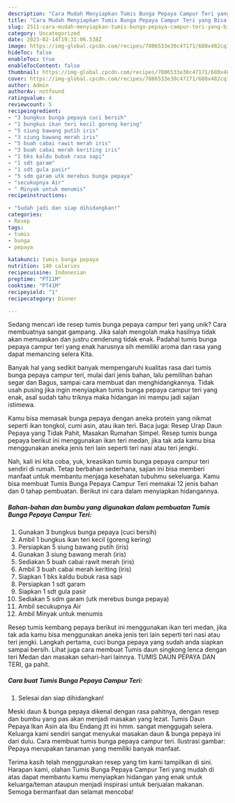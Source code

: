 ```yaml
---
description: "Cara Mudah Menyiapkan Tumis Bunga Pepaya Campur Teri yang Bisa Manjain Lidah"
title: "Cara Mudah Menyiapkan Tumis Bunga Pepaya Campur Teri yang Bisa Manjain Lidah"
slug: 2511-cara-mudah-menyiapkan-tumis-bunga-pepaya-campur-teri-yang-bisa-manjain-lidah
category: Uncategorized
date: 2023-02-14T19:31:06.538Z
image: https://img-global.cpcdn.com/recipes/7806533e30c47171/680x482cq70/tumis-bunga-pepaya-campur-teri-foto-resep-utama.jpg
hideToc: false
enableToc: true
enableTocContent: false
thumbnail: https://img-global.cpcdn.com/recipes/7806533e30c47171/680x482cq70/tumis-bunga-pepaya-campur-teri-foto-resep-utama.jpg
cover: https://img-global.cpcdn.com/recipes/7806533e30c47171/680x482cq70/tumis-bunga-pepaya-campur-teri-foto-resep-utama.jpg
author: Admin
authorAv: notfound
ratingvalue: 4
reviewcount: 5
recipeingredient:
- "3 bungkus bunga pepaya cuci bersih"
- "1 bungkus ikan teri kecil goreng kering"
- "5 siung bawang putih iris"
- "3 siung bawang merah iris"
- "5 buah cabai rawit merah iris"
- "3 buah cabai merah keriting iris"
- "1 bks kaldu bubuk rasa sapi"
- "1 sdt garam"
- "1 sdt gula pasir"
- "5 sdm garam utk merebus bunga pepaya"
- "secukupnya Air"
- " Minyak untuk menumis"
recipeinstructions:

- "Sudah jadi dan siap dihidangkan!"
categories:
- Resep
tags:
- tumis
- bunga
- pepaya

katakunci: tumis bunga pepaya 
nutrition: 140 calories
recipecuisine: Indonesian
preptime: "PT11M"
cooktime: "PT41M"
recipeyield: "1"
recipecategory: Dinner

---
```





Sedang mencari ide resep tumis bunga pepaya campur teri yang unik? Cara membuatnya sangat gampang. Jika salah mengolah maka hasilnya tidak akan memuaskan dan justru cenderung tidak enak. Padahal tumis bunga pepaya campur teri yang enak harusnya sih memiliki aroma dan rasa yang dapat memancing selera Kita.





Banyak hal yang sedikit banyak mempengaruhi kualitas rasa dari tumis bunga pepaya campur teri, mulai dari jenis bahan, lalu pemilihan bahan segar dan Bagus, sampai cara membuat dan menghidangkannya. Tidak usah pusing jika ingin menyiapkan tumis bunga pepaya campur teri yang enak,      asal sudah tahu triknya maka hidangan ini mampu jadi sajian istimewa.














Kamu bisa memasak bunga pepaya dengan aneka protein yang nikmat seperti ikan tongkol, cumi asin, atau ikan teri. Baca juga: Resep Urap Daun Pepaya yang Tidak Pahit, Masakan Rumahan Simpel. Resep tumis bunga pepaya berikut ini menggunakan ikan teri medan, jika tak ada kamu bisa menggunakan aneka jenis teri lain seperti teri nasi atau teri jengki.






Nah, kali ini kita coba, yuk, kreasikan tumis bunga pepaya campur teri sendiri di rumah. Tetap berbahan sederhana, sajian ini bisa memberi manfaat untuk membantu menjaga kesehatan tubuhmu sekeluarga. Kamu bisa membuat Tumis Bunga Pepaya Campur Teri memakai 12 jenis bahan dan 0 tahap pembuatan. Berikut ini cara dalam menyiapkan hidangannya.

<!--inarticleads1-->

##### Bahan-bahan dan bumbu yang digunakan dalam pembuatan Tumis Bunga Pepaya Campur Teri:

1. Gunakan 3 bungkus bunga pepaya (cuci bersih)
1. Ambil 1 bungkus ikan teri kecil (goreng kering)
1. Persiapkan 5 siung bawang putih (iris)
1. Gunakan 3 siung bawang merah (iris)
1. Sediakan 5 buah cabai rawit merah (iris)
1. Ambil 3 buah cabai merah keriting (iris)
1. Siapkan 1 bks kaldu bubuk rasa sapi
1. Persiapkan 1 sdt garam
1. Siapkan 1 sdt gula pasir
1. Sediakan 5 sdm garam (utk merebus bunga pepaya)
1. Ambil secukupnya Air
1. Ambil  Minyak untuk menumis


Resep tumis kembang pepaya berikut ini menggunakan ikan teri medan, jika tak ada kamu bisa menggunakan aneka jenis teri lain seperti teri nasi atau teri jengki. Langkah pertama, cuci bunga pepaya yang sudah anda siapkan sampai bersih. Lihat juga cara membuat Tumis daun singkong lenca dengan teri Medan dan masakan sehari-hari lainnya. TUMIS DAUN PEPAYA DAN TERI, ga pahit. 

<!--inarticleads2-->

##### Cara buat Tumis Bunga Pepaya Campur Teri:


1. Selesai dan siap dihidangkan!

Meski daun &amp; bunga pepaya dikenal dengan rasa pahitnya, dengan resep dan bumbu yang pas akan menjadi masakan yang lezat. Tumis Daun Pepaya Ikan Asin ala Ibu Endang jtt ini hmm. sangat menggugah selera. Keluarga kami sendiri sangat menyukai masakan daun &amp; bunga pepaya ini dari dulu. Cara membuat tumis bunga pepaya campur teri. Ilustrasi gambar: Pepaya merupakan tanaman yang memiliki banyak manfaat. 

Terima kasih telah menggunakan resep yang tim kami tampilkan di sini. Harapan kami, olahan Tumis Bunga Pepaya Campur Teri yang mudah di atas dapat membantu kamu menyiapkan hidangan yang enak untuk keluarga/teman ataupun menjadi inspirasi untuk berjualan makanan. Semoga bermanfaat dan selamat mencoba!
